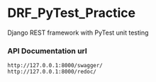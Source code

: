 # DRF_PyTest_Practice
Django REST framework with PyTest unit testing


### API Documentation url

```
http://127.0.0.1:8000/swagger/
http://127.0.0.1:8000/redoc/
```
